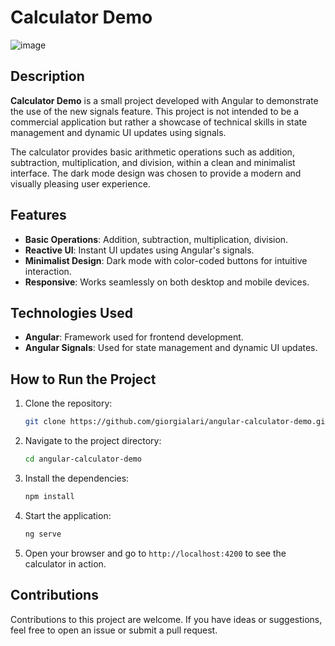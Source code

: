 
# Calculator Demo

![image](https://github.com/user-attachments/assets/2646890e-66f6-4e0f-9cb7-7da21973d2c7)

## Description

**Calculator Demo** is a small project developed with Angular to demonstrate the use of the new signals feature. This project is not intended to be a commercial application but rather a showcase of technical skills in state management and dynamic UI updates using signals.

The calculator provides basic arithmetic operations such as addition, subtraction, multiplication, and division, within a clean and minimalist interface. The dark mode design was chosen to provide a modern and visually pleasing user experience.

## Features

- **Basic Operations**: Addition, subtraction, multiplication, division.
- **Reactive UI**: Instant UI updates using Angular's signals.
- **Minimalist Design**: Dark mode with color-coded buttons for intuitive interaction.
- **Responsive**: Works seamlessly on both desktop and mobile devices.

## Technologies Used

- **Angular**: Framework used for frontend development.
- **Angular Signals**: Used for state management and dynamic UI updates.

## How to Run the Project

1. Clone the repository:

   ```bash
   git clone https://github.com/giorgialari/angular-calculator-demo.git
   ```

2. Navigate to the project directory:

   ```bash
   cd angular-calculator-demo
   ```

3. Install the dependencies:

   ```bash
   npm install
   ```

4. Start the application:

   ```bash
   ng serve
   ```

5. Open your browser and go to `http://localhost:4200` to see the calculator in action.

## Contributions

Contributions to this project are welcome. If you have ideas or suggestions, feel free to open an issue or submit a pull request.


